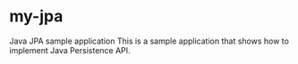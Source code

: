 # my-jpa
Java JPA sample application
This is a sample application that shows how to implement Java Persistence API.
